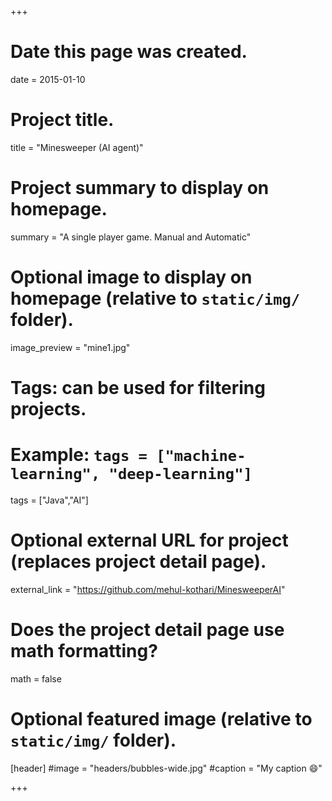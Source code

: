 +++
# Date this page was created.
date = 2015-01-10

# Project title.
title = "Minesweeper (AI agent)"

# Project summary to display on homepage.
summary = "A single player game. Manual and Automatic"

# Optional image to display on homepage (relative to `static/img/` folder).
image_preview = "mine1.jpg"

# Tags: can be used for filtering projects.
# Example: `tags = ["machine-learning", "deep-learning"]`
tags = ["Java","AI"]

# Optional external URL for project (replaces project detail page).
external_link = "https://github.com/mehul-kothari/MinesweeperAI"

# Does the project detail page use math formatting?
math = false

# Optional featured image (relative to `static/img/` folder).
[header]
#image = "headers/bubbles-wide.jpg"
#caption = "My caption :smile:"

+++
